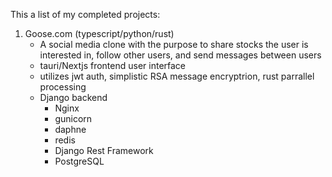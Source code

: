 This a list of my completed projects:

  1. Goose.com (typescript/python/rust)
       - A social media clone with the purpose to share stocks the user is interested in, follow other users, and send messages between users
       - tauri/Nextjs frontend user interface
       - utilizes jwt auth, simplistic RSA message encryptrion, rust parrallel processing 
       - Django backend 
            - Nginx
            - gunicorn
            - daphne
            - redis
            - Django Rest Framework
            - PostgreSQL 
      

